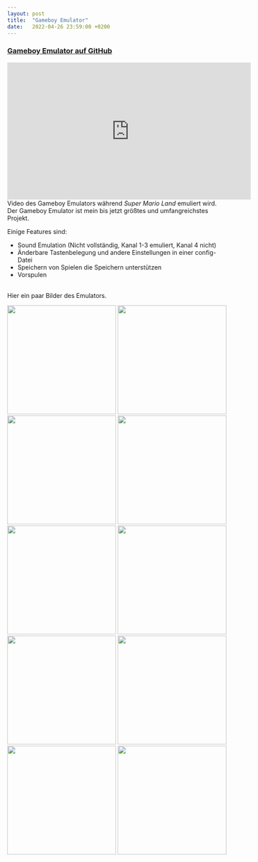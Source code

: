 ```yaml
---
layout: post
title:  "Gameboy Emulator"
date:   2022-04-26 23:59:00 +0200
---
```


<h3><a href="https://github.com/enricoKoschel/GameboyEmulator">Gameboy Emulator auf GitHub</a></h3>

<iframe width="560" height="315" src="https://www.youtube.com/embed/sJOJbylsR-M"
frameborder="0" allowfullscreen></iframe>
Video des Gameboy Emulators während <i>Super Mario Land</i> emuliert wird.

<br>
Der Gameboy Emulator ist mein bis jetzt größtes und umfangreichstes Projekt.

Einige Features sind:
<ul>
	<li>Sound Emulation (Nicht vollständig, Kanal 1-3 emuliert, Kanal 4 nicht)</li>
	<li>Änderbare Tastenbelegung und andere Einstellungen in einer config-Datei</li>
	<li>Speichern von Spielen die Speichern unterstützen</li>
	<li>Vorspulen</li>
</ul>

<br>
Hier ein paar Bilder des Emulators.

<a href="/images/gameboyEmulator/boot.png"><img src="/images/gameboyEmulator/boot.png" width="250"></a>
<a href="/images/gameboyEmulator/kirby.png"><img src="/images/gameboyEmulator/kirby.png" width="250"></a>
<a href="/images/gameboyEmulator/kirby2.png"><img src="/images/gameboyEmulator/kirby2.png" width="250"></a>
<a href="/images/gameboyEmulator/mario.png"><img src="/images/gameboyEmulator/mario.png" width="250"></a>
<a href="/images/gameboyEmulator/mario2.png"><img src="/images/gameboyEmulator/mario2.png" width="250"></a>
<a href="/images/gameboyEmulator/marioland.png"><img src="/images/gameboyEmulator/marioland.png" width="250"></a>
<a href="/images/gameboyEmulator/marioland2.png"><img src="/images/gameboyEmulator/marioland2.png" width="250"></a>
<a href="/images/gameboyEmulator/marioland3.png"><img src="/images/gameboyEmulator/marioland3.png" width="250"></a>
<a href="/images/gameboyEmulator/tetris.png"><img src="/images/gameboyEmulator/tetris.png" width="250"></a>
<a href="/images/gameboyEmulator/tetris2.png"><img src="/images/gameboyEmulator/tetris2.png" width="250"></a>